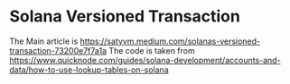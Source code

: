 # Solana Versioned Transaction

The Main article is https://satyvm.medium.com/solanas-versioned-transaction-73200e7f7a1a
The code is taken from https://www.quicknode.com/guides/solana-development/accounts-and-data/how-to-use-lookup-tables-on-solana

